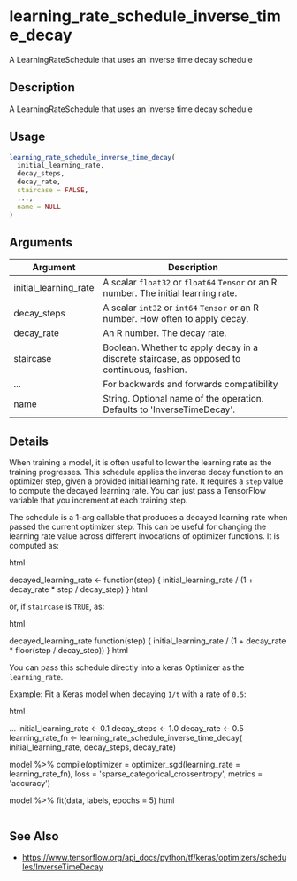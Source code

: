 # learning_rate_schedule_inverse_time_decay


A LearningRateSchedule that uses an inverse time decay schedule




## Description

A LearningRateSchedule that uses an inverse time decay schedule





## Usage
```r
learning_rate_schedule_inverse_time_decay(
  initial_learning_rate,
  decay_steps,
  decay_rate,
  staircase = FALSE,
  ...,
  name = NULL
)
```




## Arguments


Argument      |Description
------------- |----------------
initial_learning_rate | A scalar ``float32`` or ``float64`` ``Tensor`` or an R number. The initial learning rate.
decay_steps | A scalar ``int32`` or ``int64`` ``Tensor`` or an R number. How often to apply decay.
decay_rate | An R number. The decay rate.
staircase | Boolean. Whether to apply decay in a discrete staircase, as opposed to continuous, fashion.
... | For backwards and forwards compatibility
name | String.  Optional name of the operation.  Defaults to 'InverseTimeDecay'.




## Details

When training a model, it is often useful to lower the learning rate as
the training progresses. This schedule applies the inverse decay function
to an optimizer step, given a provided initial learning rate.
It requires a ``step`` value to compute the decayed learning rate. You can
just pass a TensorFlow variable that you increment at each training step.

The schedule is a 1-arg callable that produces a decayed learning
rate when passed the current optimizer step. This can be useful for changing
the learning rate value across different invocations of optimizer functions.
It is computed as:

html<div class="sourceCode R">decayed_learning_rate <- function(step) {
  initial_learning_rate / (1 + decay_rate * step / decay_step)
}
html</div>

or, if ``staircase`` is ``TRUE``, as:

html<div class="sourceCode R">decayed_learning_rate function(step) {
 initial_learning_rate / (1 + decay_rate * floor(step / decay_step))
}
html</div>

You can pass this schedule directly into a keras Optimizer
as the ``learning_rate``.

Example: Fit a Keras model when decaying ``1/t`` with a rate of ``0.5``:

html<div class="sourceCode R">...
initial_learning_rate <- 0.1
decay_steps <- 1.0
decay_rate <- 0.5
learning_rate_fn <- learning_rate_schedule_inverse_time_decay(
  initial_learning_rate, decay_steps, decay_rate)

model %>%
  compile(optimizer = optimizer_sgd(learning_rate = learning_rate_fn),
          loss = 'sparse_categorical_crossentropy',
          metrics = 'accuracy')

model %>% fit(data, labels, epochs = 5)
html</div>







## See Also



*  https://www.tensorflow.org/api_docs/python/tf/keras/optimizers/schedules/InverseTimeDecay




